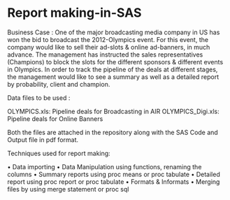 # Report making-in-SAS

Business Case :
One of the major broadcasting media company in US has won the bid to broadcast the 2012-Olympics event. For this event, the company would like to sell their ad-slots & online ad-banners, in much advance. The management has instructed the sales representatives (Champions) to
block the slots for the different sponsors & different events in Olympics. In order to track the pipeline of the deals at different stages, the management would like to see a summary as well as a detailed report by probability, client and champion.

Data files to be used : 

OLYMPICS.xls: Pipeline deals for Broadcasting in AIR
OLYMPICS_Digi.xls: Pipeline deals for Online Banners

Both the files are attached in the repository along with the SAS Code and Output file in pdf format.

Techniques used for report making: 

• Data importing
• Data Manipulation using functions, renaming the columns
• Summary reports using proc means or proc tabulate
• Detailed report using proc report or proc tabulate
• Formats & Informats
• Merging files by using merge statement or proc sql
